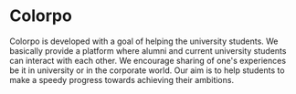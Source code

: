 # Colorpo
Colorpo is developed with a goal of helping the university
students. We basically provide a platform where alumni
and current university students can interact with each
other. We encourage sharing of one's experiences be it in
university or in the corporate world. Our aim is to help
students to make a speedy progress towards achieving
their ambitions.

